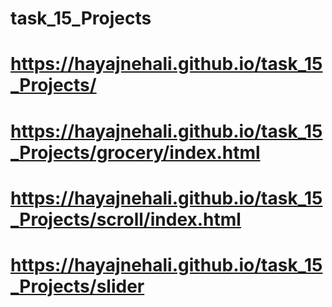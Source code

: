 # task_15_Projects

# https://hayajnehali.github.io/task_15_Projects/
# https://hayajnehali.github.io/task_15_Projects/grocery/index.html
# https://hayajnehali.github.io/task_15_Projects/scroll/index.html
# https://hayajnehali.github.io/task_15_Projects/slider
